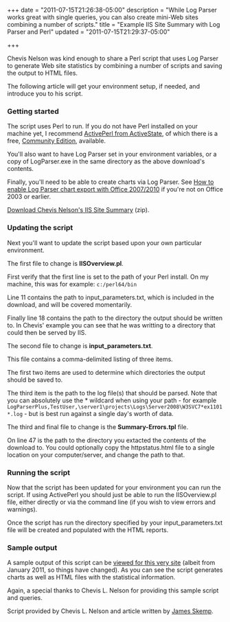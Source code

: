 +++
date = "2011-07-15T21:26:38-05:00"
description = "While Log Parser works great with single queries, you can also create mini-Web sites combining a number of scripts."
title = "Example IIS Site Summary with Log Parser and Perl"
updated = "2011-07-15T21:29:37-05:00"

+++

Chevis Nelson was kind enough to share a Perl script that uses Log Parser to generate Web site statistics by combining a number of scripts and saving the output to HTML files.

The following article will get your environment setup, if needed, and introduce you to his script.

### Getting started

The script uses Perl to run. If you do not have Perl installed on your machine yet, I recommend <a href="http://www.activestate.com/activeperl">ActivePerl from ActiveState</a>, of which there is a free, <a href="http://www.activestate.com/activeperl/downloads">Community Edition</a>, available.

You'll also want to have Log Parser set in your environment variables, or a copy of LogParser.exe in the same directory as the above download's contents.

Finally, you'll need to be able to create charts via Log Parser. See [How to enable Log Parser chart export with Office 2007/2010](/Article/2) if you're not on Office 2003 or earlier.

[Download Chevis Nelson's IIS Site Summary](/Content/Articles/3/IISOverview.zip) (zip).

### Updating the script

Next you'll want to update the script based upon your own particular environment.

The first file to change is **IISOverview.pl**.

First verify that the first line is set to the path of your Perl install. On my machine, this was for example: `c:/perl64/bin`

Line 11 contains the path to input_parameters.txt, which is included in the download, and will be covered momentarily.

Finally line 18 contains the path to the directory the output should be written to. In Chevis' example you can see that he was writting to a directory that could then be served by IIS.

The second file to change is **input_parameters.txt**.

This file contains a comma-delimited listing of three items.

The first two items are used to determine which directories the output should be saved to.

The third item is the path to the log file(s) that should be parsed. Note that you can absolutely use the * wildcard when using your path - for example <code>LogParserPlus,TestUser,\\server1\projects\Logs\Server2008\W3SVC7\*ex1101*.log</code> - but is best run against a single day's worth of data.

The third and final file to change is the **Summary-Errors.tpl** file.

On line 47 is the path to the directory you extacted the contents of the download to. You could optionally copy the httpstatus.html file to a single location on your computer/server, and change the path to that.

### Running the script

Now that the script has been updated for your environment you can run the script. If using ActivePerl you should just be able to run the IISOverview.pl file, either directly or via the command line (if you wish to view errors and warnings).

Once the script has run the directory specified by your input_parameters.txt file will be created and populated with the HTML reports.

### Sample output

A sample output of this script can be <a href="/Content/Articles/3/output/Errors.html">viewed for this very site</a> (albeit from January 2011, so things have changed). As you can see the script generates charts as well as HTML files with the statistical information.

Again, a special thanks to Chevis L. Nelson for providing this sample script and queries.

Script provided by Chevis L. Nelson and article written by <a href="http://jamesrskemp.com/" rel="external author">James Skemp</a>.
